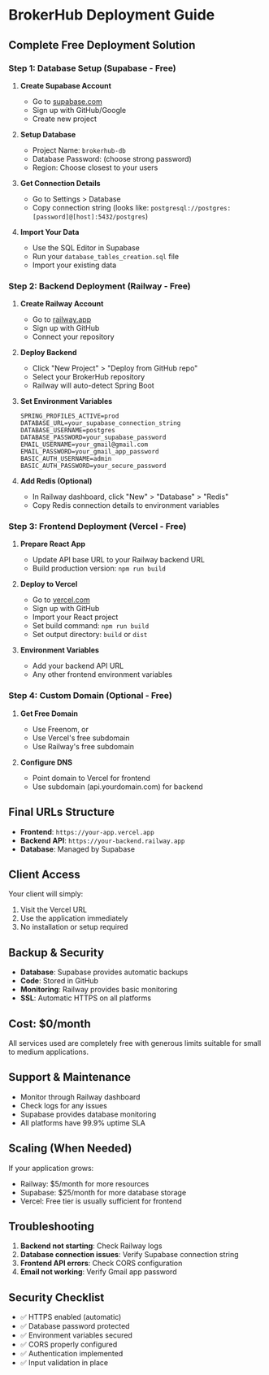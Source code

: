 # BrokerHub Deployment Guide

## Complete Free Deployment Solution

### Step 1: Database Setup (Supabase - Free)

1. **Create Supabase Account**
   - Go to [supabase.com](https://supabase.com)
   - Sign up with GitHub/Google
   - Create new project

2. **Setup Database**
   - Project Name: `brokerhub-db`
   - Database Password: (choose strong password)
   - Region: Choose closest to your users

3. **Get Connection Details**
   - Go to Settings > Database
   - Copy connection string (looks like: `postgresql://postgres:[password]@[host]:5432/postgres`)

4. **Import Your Data**
   - Use the SQL Editor in Supabase
   - Run your `database_tables_creation.sql` file
   - Import your existing data

### Step 2: Backend Deployment (Railway - Free)

1. **Create Railway Account**
   - Go to [railway.app](https://railway.app)
   - Sign up with GitHub
   - Connect your repository

2. **Deploy Backend**
   - Click "New Project" > "Deploy from GitHub repo"
   - Select your BrokerHub repository
   - Railway will auto-detect Spring Boot

3. **Set Environment Variables**
   ```
   SPRING_PROFILES_ACTIVE=prod
   DATABASE_URL=your_supabase_connection_string
   DATABASE_USERNAME=postgres
   DATABASE_PASSWORD=your_supabase_password
   EMAIL_USERNAME=your_gmail@gmail.com
   EMAIL_PASSWORD=your_gmail_app_password
   BASIC_AUTH_USERNAME=admin
   BASIC_AUTH_PASSWORD=your_secure_password
   ```

4. **Add Redis (Optional)**
   - In Railway dashboard, click "New" > "Database" > "Redis"
   - Copy Redis connection details to environment variables

### Step 3: Frontend Deployment (Vercel - Free)

1. **Prepare React App**
   - Update API base URL to your Railway backend URL
   - Build production version: `npm run build`

2. **Deploy to Vercel**
   - Go to [vercel.com](https://vercel.com)
   - Sign up with GitHub
   - Import your React project
   - Set build command: `npm run build`
   - Set output directory: `build` or `dist`

3. **Environment Variables**
   - Add your backend API URL
   - Any other frontend environment variables

### Step 4: Custom Domain (Optional - Free)

1. **Get Free Domain**
   - Use Freenom, or
   - Use Vercel's free subdomain
   - Use Railway's free subdomain

2. **Configure DNS**
   - Point domain to Vercel for frontend
   - Use subdomain (api.yourdomain.com) for backend

## Final URLs Structure

- **Frontend**: `https://your-app.vercel.app`
- **Backend API**: `https://your-backend.railway.app`
- **Database**: Managed by Supabase

## Client Access

Your client will simply:
1. Visit the Vercel URL
2. Use the application immediately
3. No installation or setup required

## Backup & Security

- **Database**: Supabase provides automatic backups
- **Code**: Stored in GitHub
- **Monitoring**: Railway provides basic monitoring
- **SSL**: Automatic HTTPS on all platforms

## Cost: $0/month

All services used are completely free with generous limits suitable for small to medium applications.

## Support & Maintenance

- Monitor through Railway dashboard
- Check logs for any issues
- Supabase provides database monitoring
- All platforms have 99.9% uptime SLA

## Scaling (When Needed)

If your application grows:
- Railway: $5/month for more resources
- Supabase: $25/month for more database storage
- Vercel: Free tier is usually sufficient for frontend

## Troubleshooting

1. **Backend not starting**: Check Railway logs
2. **Database connection issues**: Verify Supabase connection string
3. **Frontend API errors**: Check CORS configuration
4. **Email not working**: Verify Gmail app password

## Security Checklist

- ✅ HTTPS enabled (automatic)
- ✅ Database password protected
- ✅ Environment variables secured
- ✅ CORS properly configured
- ✅ Authentication implemented
- ✅ Input validation in place